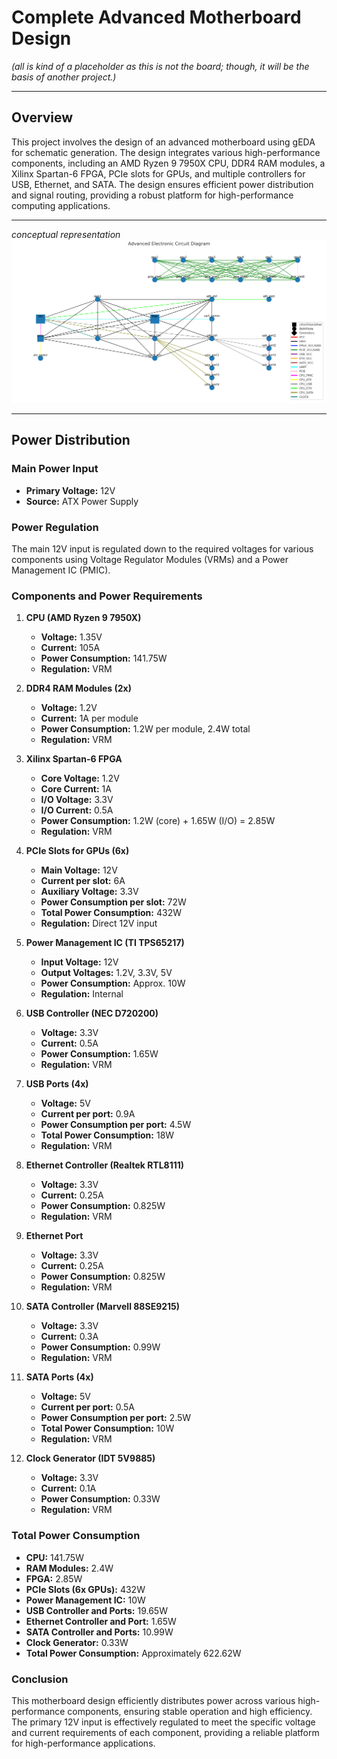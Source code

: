 # Complete Advanced Motherboard Design
*(all is kind of a placeholder as this is not the board; though, it will be the basis of another project.)*
___
## Overview
This project involves the design of an advanced motherboard using gEDA for schematic generation. The design integrates various high-performance components, including an AMD Ryzen 9 7950X CPU, DDR4 RAM modules, a Xilinx Spartan-6 FPGA, PCIe slots for GPUs, and multiple controllers for USB, Ethernet, and SATA. The design ensures efficient power distribution and signal routing, providing a robust platform for high-performance computing applications.
___
*conceptual representation*
![mortDiagram](https://github.com/HermiTech-LLC/Morty/blob/main/Images/MortDiagram.PNG)
___
## Power Distribution

### Main Power Input
- **Primary Voltage:** 12V
- **Source:** ATX Power Supply

### Power Regulation
The main 12V input is regulated down to the required voltages for various components using Voltage Regulator Modules (VRMs) and a Power Management IC (PMIC).

### Components and Power Requirements

1. **CPU (AMD Ryzen 9 7950X)**
   - **Voltage:** 1.35V
   - **Current:** 105A
   - **Power Consumption:** 141.75W
   - **Regulation:** VRM

2. **DDR4 RAM Modules (2x)**
   - **Voltage:** 1.2V
   - **Current:** 1A per module
   - **Power Consumption:** 1.2W per module, 2.4W total
   - **Regulation:** VRM

3. **Xilinx Spartan-6 FPGA**
   - **Core Voltage:** 1.2V
   - **Core Current:** 1A
   - **I/O Voltage:** 3.3V
   - **I/O Current:** 0.5A
   - **Power Consumption:** 1.2W (core) + 1.65W (I/O) = 2.85W
   - **Regulation:** VRM

4. **PCIe Slots for GPUs (6x)**
   - **Main Voltage:** 12V
   - **Current per slot:** 6A
   - **Auxiliary Voltage:** 3.3V
   - **Power Consumption per slot:** 72W
   - **Total Power Consumption:** 432W
   - **Regulation:** Direct 12V input

5. **Power Management IC (TI TPS65217)**
   - **Input Voltage:** 12V
   - **Output Voltages:** 1.2V, 3.3V, 5V
   - **Power Consumption:** Approx. 10W
   - **Regulation:** Internal

6. **USB Controller (NEC D720200)**
   - **Voltage:** 3.3V
   - **Current:** 0.5A
   - **Power Consumption:** 1.65W
   - **Regulation:** VRM

7. **USB Ports (4x)**
   - **Voltage:** 5V
   - **Current per port:** 0.9A
   - **Power Consumption per port:** 4.5W
   - **Total Power Consumption:** 18W
   - **Regulation:** VRM

8. **Ethernet Controller (Realtek RTL8111)**
   - **Voltage:** 3.3V
   - **Current:** 0.25A
   - **Power Consumption:** 0.825W
   - **Regulation:** VRM

9. **Ethernet Port**
   - **Voltage:** 3.3V
   - **Current:** 0.25A
   - **Power Consumption:** 0.825W
   - **Regulation:** VRM

10. **SATA Controller (Marvell 88SE9215)**
    - **Voltage:** 3.3V
    - **Current:** 0.3A
    - **Power Consumption:** 0.99W
    - **Regulation:** VRM

11. **SATA Ports (4x)**
    - **Voltage:** 5V
    - **Current per port:** 0.5A
    - **Power Consumption per port:** 2.5W
    - **Total Power Consumption:** 10W
    - **Regulation:** VRM

12. **Clock Generator (IDT 5V9885)**
    - **Voltage:** 3.3V
    - **Current:** 0.1A
    - **Power Consumption:** 0.33W
    - **Regulation:** VRM

### Total Power Consumption
- **CPU:** 141.75W
- **RAM Modules:** 2.4W
- **FPGA:** 2.85W
- **PCIe Slots (6x GPUs):** 432W
- **Power Management IC:** 10W
- **USB Controller and Ports:** 19.65W
- **Ethernet Controller and Port:** 1.65W
- **SATA Controller and Ports:** 10.99W
- **Clock Generator:** 0.33W
- **Total Power Consumption:** Approximately 622.62W

### Conclusion
This motherboard design efficiently distributes power across various high-performance components, ensuring stable operation and high efficiency. The primary 12V input is effectively regulated to meet the specific voltage and current requirements of each component, providing a reliable platform for high-performance applications.